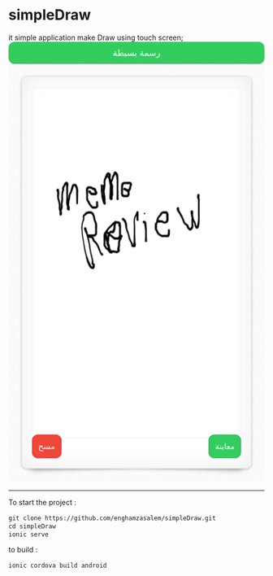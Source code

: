 # simpleDraw

it simple application make Draw using touch screen;
![alt text](https://raw.githubusercontent.com/enghamzasalem/simpleDraw/master/meme.png)

---

To start the project :

```
git clone https://github.com/enghamzasalem/simpleDraw.git
cd simpleDraw
ionic serve
```

to build :

```
ionic cordova build android
```
